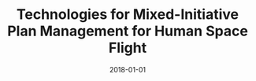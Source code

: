 ---
title: "Technologies for Mixed-Initiative Plan Management for Human Space Flight"
collection: publications
permalink: /publication/2018-01-01-pub13
excerpt: 'As humans endeavor to explore Mars and other celes- tial bodies further afield, we are faced with a bevy of challenges unique to deep space travel. Given that as- tronauts have traditionally relied on ground-based mis- sion control to produce, manage, and adjust daily flight plans as needed, one such challenge will be the time lag in communications with mission control as a crew moves further away from the Earth. This will necessitate (automated) planning systems that will provide crews greater autonomy in managing and adapting plans to re- flect the current state of the mission. This paper details the progress our research team has made in developing a mixed-initiative plan management system for use on future missions to Mars and beyond. We describe the system’s design and intended capabilities and provide the results of some preliminary testing with small sam- ple plans.'
date: 2018-01-01
venue: 'The 28th International Conference on Automated Planning and Scheduling'
---